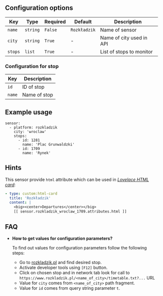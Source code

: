 ## Configuration options

| Key | Type | Required | Default | Description |
| --- | --- | --- | --- | --- |
| `name` | `string` | `False` | `Rozkładzik` | Name of sensor |
| `city` | `string` | `True` | - | Name of city used in API |
| `stops` | `list` | `True` | - | List of stops to monitor |

### Configuration for stop

| Key | Description |
| --- | --- | 
| `id` | ID of stop |
| `name` | Name of stop |

## Example usage

```
sensor:
  - platform: rozkladzik
    city: 'wroclaw'
    stops:
      - id: 1281
        name: 'Plac Grunwaldzki'
      - id: 1709
        name: 'Rynek'
```

## Hints

This sensor provide `html` attribute which can be used in [*Lovelace HTML card*](https://github.com/PiotrMachowski/Home-Assistant-Lovelace-HTML-card):
```yaml
- type: custom:html-card
  title: 'Rozkładzik'
  content: |
    <big><center>Departures</center></big>
    [[ sensor.rozkladzik_wroclaw_1709.attributes.html ]]
```

## FAQ

* **How to get values for configuration parameters?**

  To find out values for configuration parameters follow the following steps: 
  - Go to [rozkladzik.pl](https://www.rozkladzik.pl) and find desired stop.
  - Activate developer tools using `[F12]` button.
  - Click on chosen stop and in network tab look for call to `https://www.rozkladzik.pl/<name_of_city>/timetable.txt?...` URL
  - Value for `city` comes from `<name_of_city>` path fragment.
  - Value for `id` comes from query string parameter `t`.
